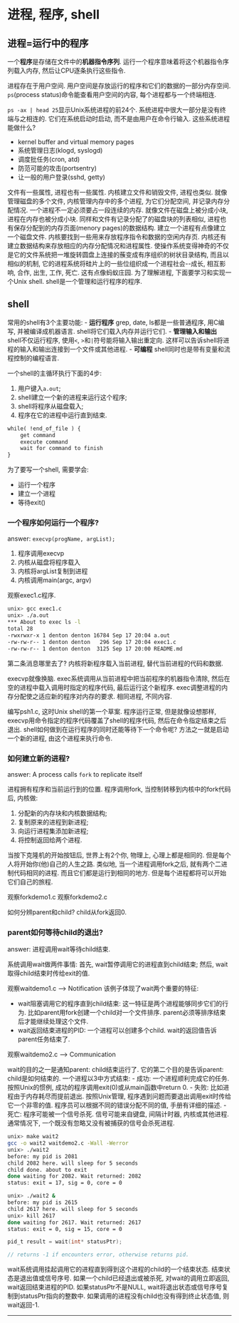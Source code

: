 # 进程, 程序, shell

## 进程=运行中的程序

一个**程序**是存储在文件中的**机器指令序列**. 运行一个程序意味着将这个机器指令序列载入内存, 然后让CPU逐条执行这些指令.

进程存在于用户空间. 用户空间是存放运行的程序和它们的数据的一部分内存空间.
`ps`(process status)命令能查看用户空间的内容, 每个进程都与一个终端相连.

`ps -ax | head 25`显示Unix系统进程的前24个. 系统进程中很大一部分是没有终端与之相连的.
它们在系统启动时启动, 而不是由用户在命令行输入. 这些系统进程能做什么?
  - kernel buffer and virtual memory pages
  - 系统管理日志(klogd, syslogd)
  - 调度批任务(cron, atd)
  - 防范可能的攻击(portsentry)
  - 让一般的用户登录(sshd, getty)

  文件有一些属性, 进程也有一些属性. 内核建立文件和销毁文件, 进程也类似. 就像管理磁盘的多个文件, 内核管理内存中的多个进程, 为它们分配空间, 并记录内存分配情况.
  一个进程不一定必须要占一段连续的内存. 就像文件在磁盘上被分成小块, 进程在内存也被分成小块. 
  同样和文件有记录分配了的磁盘块的列表相似, 进程也有保存分配到的内存页面(menory pages)的数据结构.
  建立一个进程有点像建立一个磁盘文件. 内核要找到一些用来存放程序指令和数据的空闲内存页. 内核还有建立数据结构来存放相应的内存分配情况和进程属性.
  使操作系统变得神奇的不仅是它的文件系统把一堆旋转圆盘上连接的蔟变成有序组织的树状目录结构, 而且以相似的机制, 它的进程系统将硅片上的一些位组织成一个进程社会--成长, 相互影响, 合作, 出生, 工作, 死亡. 这有点像蚂蚁庄园.
  为了理解进程, 下面要学习和实现一个Unix shell. shell是一个管理和运行程序的程序.

## shell
  常用的shell有3个主要功能:
    - **运行程序**
      grep, date, ls都是一些普通程序, 用C编写, 并被编译成机器语言. shell将它们载入内存并运行它们. 
    - **管理输入和输出**
      shell不仅运行程序, 使用`<`, `>`和`|`符号能将输入输出重定向. 这样可以告诉shell将进程的输入和输出连接到一个文件或其他进程.
    - **可编程**
      shell同时也是带有变量和流程控制的编程语言.

一个shell的主循环执行下面的4步:
  1. 用户键入`a.out`;
  2. shell建立一个新的进程来运行这个程序;
  3. shell将程序从磁盘载入;
  4. 程序在它的进程中运行直到结束.

```txt
while( !end_of_file ) {
    get command
    execute command
    wait for command to finish
}
```

为了要写一个shell, 需要学会:
  - 运行一个程序
  - 建立一个进程
  - 等待exit()

### 一个程序如何运行一个程序?

answer: `execvp(progName, argList);`
1. 程序调用execvp
2. 内核从磁盘将程序载入
3. 内核将argList复制到进程
4. 内核调用main(argc, argv)

观察exec1.c程序.

```bash
unix> gcc exec1.c
unix> ./a.out
*** About to exec ls -l
total 28
-rwxrwxr-x 1 denton denton 16784 Sep 17 20:04 a.out
-rw-rw-r-- 1 denton denton   296 Sep 17 20:04 exec1.c
-rw-rw-r-- 1 denton denton  3125 Sep 17 20:00 README.md
```

第二条消息哪里去了?
内核将新程序载入当前进程, 替代当前进程的代码和数据.

execvp就像换脑. exec系统调用从当前进程中把当前程序的机器指令清除, 然后在空的进程中载入调用时指定的程序代码, 最后运行这个新程序.
exec调整进程的内存分配使之适应新的程序对内存的要求. 相同进程, 不同内容.

编写psh1.c, 这时Unix shell的第一个草案.
程序运行正常, 但是就像设想那样, execvp用命令指定的程序代码覆盖了shell的程序代码, 然后在命令指定结束之后退出.
shell如何做到在运行程序的同时还能等待下一个命令呢? 方法之一就是启动一个新的进程, 由这个进程来执行命令.

### 如何建立新的进程?

answer: A process calls `fork` to replicate itself

进程拥有程序和当前运行到的位置. 程序调用fork, 当控制转移到内核中的fork代码后, 内核做:
  1. 分配新的内存块和内核数据结构;
  2. 复制原来的进程到新进程;
  3. 向运行进程集添加新进程;
  4. 将控制返回给两个进程.

当按下克隆机的开始按钮后, 世界上有2个你, 物理上, 心理上都是相同的. 但是每个人将开始你(他)自己的人生之路. 
类似地, 当一个进程调用fork之后, 就有两个二进制代码相同的进程. 而且它们都是运行到相同的地方. 但是每个进程都将可以开始它们自己的旅程.

观察forkdemo1.c
观察forkdemo2.c 

如何分辨parent和child?
child从fork返回0.

### parent如何等待child的退出?

answer: 进程调用wait等待child结束.

系统调用wait做两件事情:
  首先, wait暂停调用它的进程直到child结束;
  然后, wait取得child结束时传给exit的值.

观察waitdemo1.c --> Notification
该例子体现了wait两个重要的特征:
  - wait阻塞调用它的程序直到child结束:
    这一特征是两个进程能够同步它们的行为. 比如parent用fork创建一个child对一个文件排序. parent必须等排序结束后才能继续处理这个文件.
  - wait返回结束进程的PID:
    一个进程可以创建多个child. wait的返回值告诉parent任务结束了.

观察waitdemo2.c --> Communication

  wait的目的之一是通知parent: child结束运行了. 它的第二个目的是告诉parent: child是如何结束的.
  一个进程以3中方式结束:
    - 成功:
      一个进程顺利完成它的任务. 按照Unix的惯例, 成功的程序调用exit(0)或从main函数中return 0.
    - 失败:
      比如进程由于内存耗尽而提前退出. 按照Unix管理, 程序遇到问题而要退出调用exit时传给它一个非零的值.
      程序员可以根据不同的错误分配不同的值, 手册有详细的描述.
    - 死亡:
      程序可能被一个信号杀死. 信号可能来自键盘, 间隔计时器, 内核或其他进程.
      通常情况下, 一个既没有忽略又没有被捕获的信号会杀死进程.

```bash
unix> make wait2
gcc -o wait2 waitdemo2.c -Wall -Werror
unix> ./wait2
before: my pid is 2081
child 2082 here. will sleep for 5 seconds
child done. about to exit
done waiting for 2082. Wait returned: 2082
status: exit = 17, sig = 0, core = 0

unix> ./wait2 &
before: my pid is 2615
child 2617 here. will sleep for 5 seconds
unix> kill 2617
done waiting for 2617. Wait returned: 2617
status: exit = 0, sig = 15, core = 0
```

```c
pid_t result = wait(int* statusPtr);

// returns -1 if encounters error, otherwise returns pid.
```

wait系统调用挂起调用它的进程直到得到这个进程的child的一个结束状态. 结束状态是退出值或信号序号.
如果一个child已经退出或被杀死, 对wait的调用立即返回, wait返回结束进程的PID.
如果statusPtr不是NULL, wait将退出状态或信号序号复制到statusPtr指向的整数中.
如果调用的进程没有child也没有得到终止状态值, 则wait返回-1.

---
